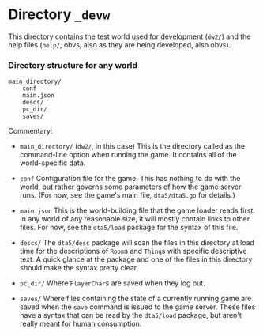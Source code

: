 # Directory `_devw`

This directory contains the test world used for development (`dw2/`) and the help files (`help/`, obvs, also as they are being developed, also obvs).

### Directory structure for any world

```
main_directory/
    conf
    main.json
    descs/
    pc_dir/
    saves/
```

Commentary:

  * `main_directory/` (`dw2/`, in this case)
    This is the directory called as the command-line option when running the game. It contains all of the world-specific data.
    
  * `conf`
    Configuration file for the game. This has nothing to do with the world, but rather governs some parameters of how the game server runs. (For now, see the game's main file, `dta5/dta5.go` for details.)
  
  * `main.json`
    This is the world-building file that the game loader reads first. In any world of any reasonable size, it will mostly contain links to other files. For now, see the `dta5/load` package for the syntax of this file.
  
  * `descs/`
    The `dta5/desc` package will scan the files in this directory at load time for the descriptions of `Room`s and `Thing`s with specific descriptive text. A quick glance at the package and one of the files in this directory should make the syntax pretty clear.
  
  * `pc_dir/`
    Where `PlayerChar`s are saved when they log out.
  
  * `saves/`
    Where files containing the state of a currently running game are saved when the `save` command is issued to the game server. These files have a syntax that can be read by the `dta5/load` package, but aren't really meant for human consumption.
